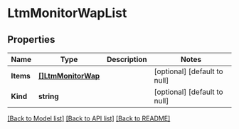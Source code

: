 # LtmMonitorWapList

## Properties
Name | Type | Description | Notes
------------ | ------------- | ------------- | -------------
**Items** | [**[]LtmMonitorWap**](ltm_monitor_wap.md) |  | [optional] [default to null]
**Kind** | **string** |  | [optional] [default to null]

[[Back to Model list]](../README.md#documentation-for-models) [[Back to API list]](../README.md#documentation-for-api-endpoints) [[Back to README]](../README.md)


